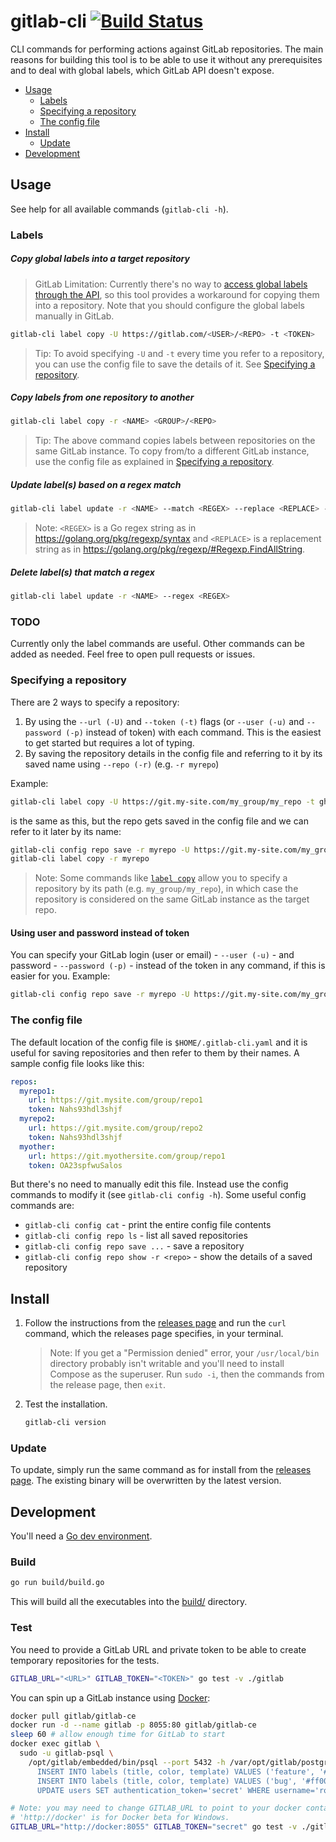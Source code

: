 # gitlab-cli [![Build Status](https://travis-ci.org/clns/gitlab-cli.svg?branch=master)](https://travis-ci.org/clns/gitlab-cli)

CLI commands for performing actions against GitLab repositories. The main reasons for building this tool is to be able to use it without any prerequisites and to deal with global labels, which GitLab API doesn't expose.

- [Usage](#usage)
  - [Labels](#labels)
  - [Specifying a repository](#specifying-a-repository)
  - [The config file](#the-config-file)
- [Install](#install)
  - [Update](#update)
- [Development](#development)

## Usage

See help for all available commands (`gitlab-cli -h`).

### Labels

##### Copy global labels into a target repository

> GitLab Limitation: Currently there's no way to [access global labels through the API](https://twitter.com/gitlab/status/724619173477924865), so this tool provides a workaround for copying them into a repository. Note that you should configure the global labels manually in GitLab.

```sh
gitlab-cli label copy -U https://gitlab.com/<USER>/<REPO> -t <TOKEN>
```

> Tip: To avoid specifying `-U` and `-t` every time you refer to a repository, you can use the config file to save the details of it. See [Specifying a repository](#specifying-a-repository).

##### Copy labels from one repository to another

```sh
gitlab-cli label copy -r <NAME> <GROUP>/<REPO>
```

> Tip: The above command copies labels between repositories on the same GitLab instance. To copy from/to a different GitLab instance, use the config file as explained in [Specifying a repository](#specifying-a-repository).

##### Update label(s) based on a regex match

```sh
gitlab-cli label update -r <NAME> --match <REGEX> --replace <REPLACE> --color <COLOR>
```

> Note: `<REGEX>` is a Go regex string as in <https://golang.org/pkg/regexp/syntax> and `<REPLACE>` is a replacement string as in <https://golang.org/pkg/regexp/#Regexp.FindAllString>.

##### Delete label(s) that match a regex

```sh
gitlab-cli label update -r <NAME> --regex <REGEX>
```

### TODO

Currently only the label commands are useful. Other commands can be added as needed. Feel free to open pull requests or issues.

### Specifying a repository

There are 2 ways to specify a repository:

1. By using the `--url (-U)` and `--token (-t)` flags (or `--user (-u)` and `--password (-p)` instead of token) with each command. This is the easiest to get started but requires a lot of typing.
2. By saving the repository details in the config file and referring to it by its saved name using `--repo (-r)` (e.g. `-r myrepo`)

Example:

```sh
gitlab-cli label copy -U https://git.my-site.com/my_group/my_repo -t ghs93hska
```

is the same as this, but the repo gets saved in the config file and we can refer to it later by its name:

```sh
gitlab-cli config repo save -r myrepo -U https://git.my-site.com/my_group/my_repo -t ghs93hska
gitlab-cli label copy -r myrepo
```

> Note: Some commands like [`label copy`](#copy-labels-from-one-repository-to-another) allow you to specify a repository by its path (e.g. `my_group/my_repo`), in which case the repository is considered on the same GitLab instance as the target repo.

#### Using user and password instead of token

You can specify your GitLab login (user or email) - `--user (-u)` - and password - `--password (-p)` - instead of the token in any command, if this is easier for you. Example:

```sh
gitlab-cli config repo save -r myrepo -U https://git.my-site.com/my_group/my_repo -u my_user -p my_pass
```

### The config file

The default location of the config file is `$HOME/.gitlab-cli.yaml` and it is useful for saving repositories and then refer to them by their names. A sample config file looks like this:

```yaml
repos:
  myrepo1:
    url: https://git.mysite.com/group/repo1
    token: Nahs93hdl3shjf
  myrepo2:
    url: https://git.mysite.com/group/repo2
    token: Nahs93hdl3shjf
  myother:
    url: https://git.myothersite.com/group/repo1
    token: OA23spfwuSalos
```

But there's no need to manually edit this file. Instead use the config commands to modify it (see `gitlab-cli config -h`). Some useful config commands are:

- `gitlab-cli config cat` - print the entire config file contents
- `gitlab-cli config repo ls` - list all saved repositories
- `gitlab-cli config repo save ...` - save a repository
- `gitlab-cli config repo show -r <repo>` - show the details of a saved repository

## Install

1. Follow the instructions from the [releases page](https://github.com/clns/gitlab-cli/releases) and run the `curl` command, which the releases page specifies, in your terminal.

    > Note: If you get a "Permission denied" error, your `/usr/local/bin` directory probably isn't writable and you'll need to install Compose as the superuser. Run `sudo -i`, then the commands from the release page, then `exit`.

2. Test the installation.

    ```sh
    gitlab-cli version
    ```

### Update

To update, simply run the same command as for install from the [releases page](https://github.com/clns/gitlab-cli/releases). The existing binary will be overwritten by the latest version.

## Development

You'll need a [Go dev environment](https://golang.org/doc/install).

### Build

```sh
go run build/build.go
```

This will build all the executables into the [build/](build) directory.

### Test

You need to provide a GitLab URL and private token to be able to create temporary repositories for the tests.

```sh
GITLAB_URL="<URL>" GITLAB_TOKEN="<TOKEN>" go test -v ./gitlab
```

You can spin up a GitLab instance using [Docker](https://www.docker.com/):

```sh
docker pull gitlab/gitlab-ce
docker run -d --name gitlab -p 8055:80 gitlab/gitlab-ce
sleep 60 # allow enough time for GitLab to start
docker exec gitlab \
  sudo -u gitlab-psql \
    /opt/gitlab/embedded/bin/psql --port 5432 -h /var/opt/gitlab/postgresql -d gitlabhq_production -c " \
      INSERT INTO labels (title, color, template) VALUES ('feature', '#000000', true); \
      INSERT INTO labels (title, color, template) VALUES ('bug', '#ff0000', true); \
      UPDATE users SET authentication_token='secret' WHERE username='root';"

# Note: you may need to change GITLAB_URL to point to your docker container.
# 'http://docker' is for Docker beta for Windows. 
GITLAB_URL="http://docker:8055" GITLAB_TOKEN="secret" go test -v ./gitlab
```